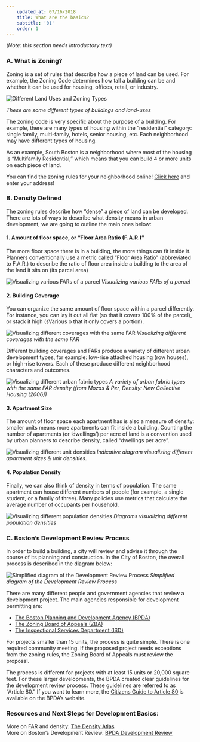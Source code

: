```yaml
---
    updated_at: 07/16/2018
    title: What are the basics?
    subtitle: '01'
    order: 1
---
```

*(Note: this section needs introductory text)*

### A. What is Zoning?

Zoning is a set of rules that describe how a piece of land can be used. For example, the Zoning Code determines how tall a building can be and whether it can be used for housing, offices, retail, or industry. 

![Different Land Uses and Zoning Types](/housingilab/images/diagrams_zoning.jpg "Some different types of buildings and land-uses")

*These are some different types of buildings and land-uses*

The zoning code is very specific about the purpose of a building. For example, there are many types of housing within the “residential” category: single family, multi-family, hotels, senior housing, etc. Each neighborhood may have different types of housing. 

As an example, South Boston is a neighborhood where most of the housing is “Multifamily Residential,” which means that you can build 4 or more units on each piece of land.

You can find the zoning rules for your neighborhood online! [Click here](http://maps.bostonredevelopmentauthority.org/zoningviewer/) and enter your address!

### B. Density Defined

The zoning rules describe how “dense” a piece of land can be developed. There are lots of ways to describe what density means in urban development, we are going to outline the main ones below:

#### 1. Amount of floor space, or “Floor Area Ratio (F.A.R.)”
The more floor space there is in a building, the more things can fit inside it. Planners conventionally use a metric called “Floor Area Ratio” (abbreviated to F.A.R.) to describe the ratio of floor area inside a building to the area of the land it sits on (its parcel area)  

![Visualizing various FARs of a parcel](/housingilab/images/diagrams_far.jpg "Some FARs of a parcel")
*Visualizing various FARs of a parcel*

#### 2. Building Coverage  
You can organize the same amount of floor space within a parcel differently. For instance, you can lay it out all flat (so that it covers 100% of the parcel), or stack it high (sVarious o that it only covers a portion).

![Visualizing different coverages with the same FAR](/housingilab/images/diagrams_coverage.jpg "Visualizing different coverages with the same FAR")
*Visualizing different coverages with the same FAR*  

Different building coverages and FARs produce a variety of different urban development types, for example: low-rise attached housing (row houses), or high-rise towers. Each of these produce different neighborhood characters and outcomes.

![Visualizing different urban fabric types](/housingilab/images/diagrams_densityFabrics.jpg "A variety of urban fabric types with the same FAR density (from Mozas & Per, Density: New Collective Housing (2006))")
*A variety of urban fabric types with the same FAR density (from Mozas & Per, Density: New Collective Housing (2006))*

#### 3. Apartment Size  
The amount of floor space each apartment has is also a measure of density: smaller units means more apartments can fit inside a building. Counting the number of apartments (or ‘dwellings’) per acre of land is a convention used by urban planners to describe density, called “dwellings per acre”.

![Visualizing different unit densities](/housingilab/images/diagrams_dwellingUnits.jpg "Indicative diagram visualizing different apartment sizes & unit densities")
*Indicative diagram visualizing different apartment sizes & unit densities.*

#### 4. Population Density
Finally, we can also think of density in terms of population. The same apartment can house different numbers of people (for example, a single student, or a family of three). Many policies use metrics that calculate the average number of occupants per household.

![Visualizing different population densities](/housingilab/images/diagrams_dwellingPop.jpg "Diagrams visualizing different population densities")
*Diagrams visualizing different population densities*


### C. Boston’s Development Review Process
In order to build a building, a city will review and advise it through the course of its planning and construction. In the City of Boston, the overall process is described in the diagram below:

![Simplified diagram of the Development Review Process](/housingilab/images/diagrams_process.jpg "Simplified diagram of the Development Review Process")
*Simplified diagram of the Development Review Process*

There are many different people and government agencies that review a development project. The main agencies responsible for development permitting are:  
* [The Boston Planning and Development Agency (BPDA)](http://www.bostonplans.org/)  
* [The Zoning Board of Appeals (ZBA)](https://www.boston.gov/departments/inspectional-services/zoning-board-appeal)  
* [The Inspectional Services Department (ISD)](https://www.boston.gov/departments/inspectional-services)  

For projects smaller than 15 units, the process is quite simple. There is one required community meeting. If the proposed project needs exceptions from the zoning rules, the Zoning Board of Appeals must review the proposal.

The process is different for projects with at least 15 units or 20,000 square feet. For these larger developments, the BPDA created clear guidelines for the development review process. These guidelines are referred to as “Article 80.” If you want to learn more, the [Citizens Guide to Article 80](http://www.bostonredevelopmentauthority.org/documents/about-the-bra/development-review/a-citizen-s-guide-to-article-80-january-2013) is available on the BPDA’s website.

### Resources and Next Steps for Development Basics:
More on FAR and density: [The Density Atlas](http://densityatlas.org/)  
More on Boston’s Development Review: [BPDA Development Review](http://www.bostonplans.org/projects/development-review)
